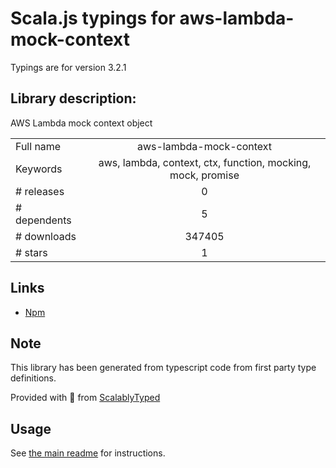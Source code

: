 
# Scala.js typings for aws-lambda-mock-context

Typings are for version 3.2.1

## Library description:
AWS Lambda mock context object

|                    |                 |
| ------------------ | :-------------: |
| Full name          | aws-lambda-mock-context |
| Keywords           | aws, lambda, context, ctx, function, mocking, mock, promise |
| # releases         | 0 |
| # dependents       | 5 |
| # downloads        | 347405 |
| # stars            | 1 |

## Links
- [Npm](https://www.npmjs.com/package/aws-lambda-mock-context)
    


## Note
This library has been generated from typescript code from first party type definitions.

Provided with :purple_heart: from [ScalablyTyped](https://github.com/oyvindberg/ScalablyTyped)

## Usage
See [the main readme](../../readme.md) for instructions.


